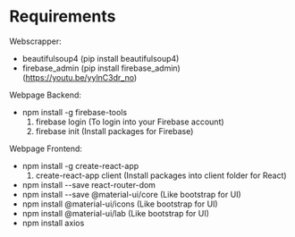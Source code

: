 # Requirements
Webscrapper:
* beautifulsoup4 (pip install beautifulsoup4)
* firebase_admin (pip install firebase_admin) (https://youtu.be/yylnC3dr_no)

Webpage Backend:
* npm install -g firebase-tools
    1. firebase login   (To login into your Firebase account)
    2. firebase init   (Install packages for Firebase)

Webpage Frontend:
* npm install -g create-react-app
    1. create-react-app client   (Install packages into client folder for React)
* npm install --save react-router-dom
* npm install --save @material-ui/core   (Like bootstrap for UI)
* npm install @material-ui/icons   (Like bootstrap for UI)
* npm install @material-ui/lab   (Like bootstrap for UI)
* npm install axios